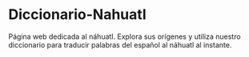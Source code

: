 # Diccionario-Nahuatl
Página web dedicada al náhuatl. Explora sus orígenes  y utiliza nuestro diccionario para traducir palabras del español al náhuatl al instante.
